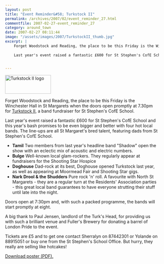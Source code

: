 ```yaml
---
layout: post
title: "Event Reminder&#58; Turkstock II"
permalink: /archives/2007/02/event_reminder_27.html
commentfile: 2007-02-27-event_reminder_27
category: around_town
date: 2007-02-27 08:11:44
image: "/assets/images/2007/TurkstockII_thumb.jpg"
excerpt: |
    Forget Woodstock and Reading, the place to be this Friday is the Winchester Hall in St Margarets when the doors open promptly at 7.30pm for <a href="https://stmargarets.london/event/Concert/200702270210,">Turkstock II</a> a band fundraiser for St Stephen's CofE School.
     
    Last year's event raised a fantastic £600 for St Stephen's CofE School and this year's bash promises to be even bigger and better with four hot local bands. The line-ups are all St Margaret's bred talent, featuring dads from St Stephen's CofE School.
    

---
```


<a href="/assets/images/2007/TurkstockII.jpg" title="See larger version of - Turkstock II logo"><img src="/assets/images/2007/TurkstockII_thumb.jpg" width="150" height="61" alt="Turkstock II logo" class="photo right" /></a>

Forget Woodstock and Reading, the place to be this Friday is the Winchester Hall in St Margarets when the doors open promptly at 7.30pm for [Turkstock II](/event/Concert/200702270210), a band fundraiser for St Stephen's CofE School.

Last year's event raised a fantastic £600 for St Stephen's CofE School and this year's bash promises to be even bigger and better with four hot local bands. The line-ups are all St Margaret's bred talent, featuring dads from St Stephen's CofE School.

-   **Tamil**
    Two members from last year's headline band "Shadow" open the show with an eclectic mix of acoustic and electric numbers.
-   **Bulge**
    Well-known local glam-rockers. They regularly appear at fundraisers for the Shooting Star Hospice
-   **Doghouse**
    Dad-rock at its best, Doghouse opened Turkstock last year, as well as appearing at Moormead Fair and Shooting Star gigs.
-   **Nark Drool & the Shudders**
    Pure rock 'n' roll. A favourite with North St Margarets - they are a regular turn at the Residents' Association parties - this great local band guarantees to have everyone strutting their stuff until late into the night.

Doors open at 7:30pm and, with such a packed programme, the bands will start promptly at eight.

A big thank to Paul Jensen, landlord of the Turk's Head, for providing us with such a brilliant venue and Fuller's Brewery for donating a barrel of London Pride to the event.

Tickets are £5 and to get one contact Sherralyn on 87442301 or Yolande on 88915051 or buy one from the St Stephen's School Office. But hurry, they really are selling like hotcakes!

<a href="/assets/images/2007/Turkstock_poster.pdf">Download poster (PDF).</a>
